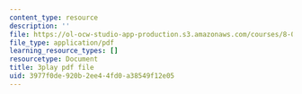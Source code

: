 ```yaml
---
content_type: resource
description: ''
file: https://ol-ocw-studio-app-production.s3.amazonaws.com/courses/8-01sc-classical-mechanics-fall-2016/3977f0de920b2ee44fd0a38549f12e05_ayIgWaBE0aw.pdf
file_type: application/pdf
learning_resource_types: []
resourcetype: Document
title: 3play pdf file
uid: 3977f0de-920b-2ee4-4fd0-a38549f12e05
---
```

